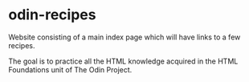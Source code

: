 # odin-recipes
Website consisting of a main index page which will have links to a few recipes.

The goal is to practice all the HTML knowledge acquired in the HTML Foundations unit of The Odin Project.